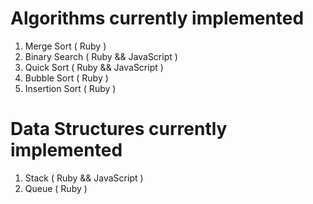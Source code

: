 # Algorithms currently implemented

1. Merge Sort ( Ruby )
2. Binary Search ( Ruby && JavaScript )
3. Quick Sort ( Ruby && JavaScript )
4. Bubble Sort ( Ruby )
5. Insertion Sort ( Ruby )


# Data Structures currently implemented

1. Stack ( Ruby && JavaScript )
2. Queue ( Ruby ) 
